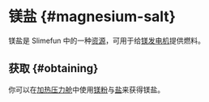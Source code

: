 # 镁盐 {#magnesium-salt}

镁盐是 Slimefun 中的一种[资源](/Resources)，可用于给[镁发电机](/Magnesium-powered-Generator)提供燃料。

## 获取 {#obtaining}

你可以在[加热压力舱](/Heated-Pressure-Chamber)中使用[镁粉](/Magnesium-Dust)与[盐](/Miscellaneous-Items)来获得镁盐。
